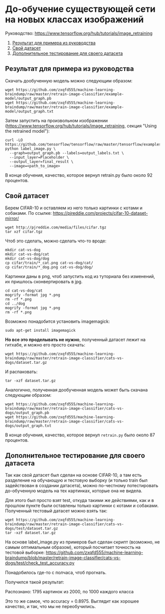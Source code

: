 # До-обучение существующей сети на новых классах изображений

Руководство: https://www.tensorflow.org/hub/tutorials/image_retraining

1. [Результат для примера из руководства](#a1)
2. [Свой датасет](#a2)
3. [Дополнительное тестирование для своего датасета](#a3)

## Результат для примера из руководства <a name="a1"></a>

Скачать дообученную модель можно следующим образом:

    wget https://github.com/zxqfd555/machine-learning-braindump/raw/master/retrain-image-classifier/example-model/output_graph.pb
    wget https://github.com/zxqfd555/machine-learning-braindump/raw/master/retrain-image-classifier/example-model/output_graph.txt

Затем запустить на произвольном изображении (https://www.tensorflow.org/hub/tutorials/image_retraining, секция "Using the retrained model"):

    curl -LO https://github.com/tensorflow/tensorflow/raw/master/tensorflow/examples/label_image/label_image.py
    python label_image.py \
      --graph=output_graph.pb --labels=output_labels.txt \
      --input_layer=Placeholder \
      --output_layer=final_result \
      --image=<path_to_image>

В конце обучения, качество, которое вернул retrain.py было около 92 процентов.

## Свой датасет <a name="a2"></a>

Берем CIFAR-10 и оставляем из него только картинки с котами и собаками. По ссылке: https://pjreddie.com/projects/cifar-10-dataset-mirror/

    wget http://pjreddie.com/media/files/cifar.tgz
    tar xzf cifar.tgz
  
Чтоб это сделать, можно сделать что-то вроде:

    mkdir cat-vs-dog
    mkdir cat-vs-dog/cat
    mkdir cat-vs-dog/dog
    cp cifar/train/*_cat.png cat-vs-dog/cat/
    cp cifar/train/*_dog.png cat-vs-dog/dog/

Картинки даны в png, чтоб запустить код из туториала без изменений, их пришлось сконвертировать в jpg.

    cd cat-vs-dog/cat
    mogrify -format jpg *.png
    rm -rf *.png
    cd ../dog
    mogrify -format jpg *.png
    rm -rf *.png
  
Возможно понадобится установить imagemagick:

    sudo apt-get install imagemagick

**Но все это проделывать не нужно**, полученный датасет лежит на гитхабе, и можно его просто скачать:

    wget https://github.com/zxqfd555/machine-learning-braindump/raw/master/retrain-image-classifier/cats-vs-dogs/dataset.tar.gz
  
И распаковать:

    tar -xzf dataset.tar.gz
  
Аналогично, полученная дообученная модель может быть скачана следующим образом:

    wget https://github.com/zxqfd555/machine-learning-braindump/raw/master/retrain-image-classifier/cats-vs-dogs/output_graph.pb
    wget https://github.com/zxqfd555/machine-learning-braindump/raw/master/retrain-image-classifier/cats-vs-dogs/output_graph.txt
  
В конце обучения, качество, которое вернул `retrain.py` было около 87 процентов.

## Дополнительное тестирование для своего датасета <a name="a3"></a>

Так как свой датасет был сделан на основе CIFAR-10, а там есть разделение на обучающую и тестовую выборку (и только train был задействован в создании датасета), можно по-честному потестировать до-обученную модель на тех картинках, которые она не видела.

Для этого был просто взят test, откуда такими же действиями, как и в прошлом пункте были оставлены только картинки с котами и собаками. Полученный тестовый датасет можно взять так:

    wget https://github.com/zxqfd555/machine-learning-braindump/raw/master/retrain-image-classifier/cats-vs-dogs/test/dataset.tar.gz
    tar -xzf dataset.tar.gz

На основе label_image.py из примеров был сделан скрипт (возможно, не самым оптимальным образом), который посчитает точность на тестовой выборке: https://github.com/zxqfd555/machine-learning-braindump/blob/master/retrain-image-classifier/cats-vs-dogs/test/check_test_accuracy.py

Понадобилось где-то с полчаса, чтоб прогнать.

Получился такой результат:

Распознано: 1795 картинок из 2000, по 1000 каждого класса

Это то же самое, что accuracy = 0.8975. Выглядит как хорошее качество, и так, что мы не переобучились.
